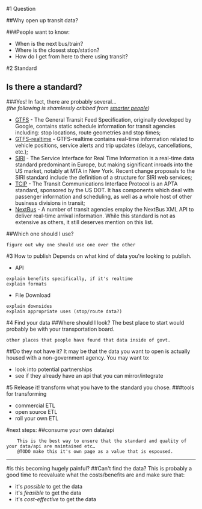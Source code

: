 
#1 Question

##Why open up transit data?

###People want to know:

* When is the next bus/train? 
* Where is the closest stop/station? 
* How do I get from here to there using transit? 


#2 Standard
## Is there a standard?
    
###Yes! 
In fact, there are probably several...  
_(the following is shamlessly cribbed from [smarter people](http://transportation-camp-dc-2013.wikispaces.com/Transit+Data+Standards))_

- [GTFS](https://developers.google.com/transit/gtfs/reference) - The General Transit Feed Specification, originally developed by Google, contains static schedule information for transit agencies including: stop locations, route geometries and stop times;
- [GTFS-realtime](https://developers.google.com/transit/gtfs-realtime/) - GTFS-realtime contains real-time information related to vehicle positions, service alerts and trip updates (delays, cancellations, etc.);
- [SIRI](http://www.kizoom.com/standards/siri/) - The Service Interface for Real Time Information is a real-time data standard predominant in Europe, but making significant inroads into the US market, notably at MTA in New York. Recent change proposals to the SIRI standard include the definition of a structure for SIRI web services;
- [TCIP](http://www.aptatcip.com/) - The Transit Communications Interface Protocol is an APTA standard, sponsored by the US DOT. It has components which deal with passenger information and scheduling, as well as a whole host of other business divisions in transit;
- [NextBus](http://www.nextbus.com/xmlFeedDocs/NextBusXMLFeed.pdf) - A number of transit agencies employ the NextBus XML API to deliver real-time arrival information. While this standard is not as extensive as others, it still deserves mention on this list.

##Which one should I use?
```@TODO 
figure out why one should use one over the other
```

#3 How to publish
Depends on what kind of data you're looking to publish.

* API
```@TODO
explain benefits specifically, if it's realtime
explain formats
```
* File Download
```@TODO
explain downsides
explain appropriate uses (stop/route data?)
```



#4 Find your data
##Where should I look?
The best place to start would probably be with your transportation board.

```@TODO
other places that people have found that data inside of govt.
```

##Do they not have it?
It may be that the data you want to open is actually housed with a non-government agency. You may want to: 

* look into potential partnerships
* see if they already have an api that you can mirror/integrate

#5 Release it!
transform what you have to the standard you chose.
###tools for transforming
* commercial ETL
* open source ETL
* roll your own ETL

#next steps:
##consume your own data/api
```boilerplate 
    This is the best way to ensure that the standard and quality of your data/api are maintained etc…
    @TODO make this it's own page as a value that is espoused.
```

----------

#is this becoming hugely painful?
##Can't find the data?
This is probably a good time to reevaluate what the costs/benefits are and make sure that:

* it's _possible_ to get the data
* it's _feasible_ to get the data
* it's _cost-effective_ to get the data



